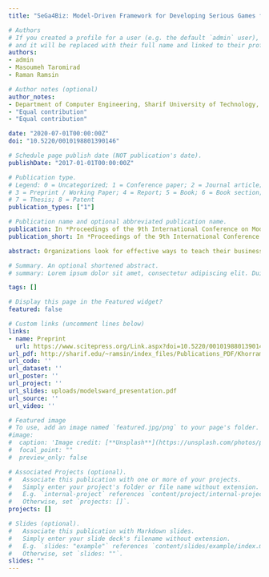 ```yaml
---
title: "SeGa4Biz: Model-Driven Framework for Developing Serious Games for Business Processes"

# Authors
# If you created a profile for a user (e.g. the default `admin` user), write the username (folder name) here 
# and it will be replaced with their full name and linked to their profile.
authors:
- admin
- Masoumeh Taromirad
- Raman Ramsin

# Author notes (optional)
author_notes:
- Department of Computer Engineering, Sharif University of Technology, Tehran, Iran
- "Equal contribution"
- "Equal contribution"

date: "2020-07-01T00:00:00Z"
doi: "10.5220/0010198801390146"

# Schedule page publish date (NOT publication's date).
publishDate: "2017-01-01T00:00:00Z"

# Publication type.
# Legend: 0 = Uncategorized; 1 = Conference paper; 2 = Journal article;
# 3 = Preprint / Working Paper; 4 = Report; 5 = Book; 6 = Book section;
# 7 = Thesis; 8 = Patent
publication_types: ["1"]

# Publication name and optional abbreviated publication name.
publication: In *Proceedings of the 9th International Conference on Model-Driven Engineering and Software Development*
publication_short: In *Proceedings of the 9th International Conference on Model-Driven Engineering and Software Development (MODELSWARD)*

abstract: Organizations look for effective ways to teach their business processes to their employees. The application of serious games for teaching business processes is getting attraction recently. However, existing works are by large business-specific and few of them aim at teaching business processes in general, besides that the development of such games inherently suffers lack of precise and clear development approaches. This paper presents SeGa4Biz, a model-driven framework for serious game development for teaching business processes. Modeling supports different levels of abstraction and hence, increases user involvement throughout the development. SeGa4Biz particularly provides metamodels for creating Educational Serious Games (ESG) and Game-Aware Process (GAP) models, and automates considerable parts of the modeling and development activities, via model transformation. The effectiveness and applicability of SeGa4Biz is examined through a serious game development project in a software development company.

# Summary. An optional shortened abstract.
# summary: Lorem ipsum dolor sit amet, consectetur adipiscing elit. Duis posuere tellus ac convallis placerat. Proin tincidunt magna sed ex sollicitudin condimentum.

tags: []

# Display this page in the Featured widget?
featured: false

# Custom links (uncomment lines below)
links:
- name: Preprint
  url: https://www.scitepress.org/Link.aspx?doi=10.5220/0010198801390146
url_pdf: http://sharif.edu/~ramsin/index_files/Publications_PDF/Khorram_Taromirad_Ramsin_MODELSWARD_2021_SeGa4Biz.pdf
url_code: ''
url_dataset: ''
url_poster: ''
url_project: ''
url_slides: uploads/modelsward_presentation.pdf
url_source: ''
url_video: ''

# Featured image
# To use, add an image named `featured.jpg/png` to your page's folder. 
#image:
#  caption: 'Image credit: [**Unsplash**](https://unsplash.com/photos/pLCdAaMFLTE)'
#  focal_point: ""
#  preview_only: false

# Associated Projects (optional).
#   Associate this publication with one or more of your projects.
#   Simply enter your project's folder or file name without extension.
#   E.g. `internal-project` references `content/project/internal-project/index.md`.
#   Otherwise, set `projects: []`.
projects: []

# Slides (optional).
#   Associate this publication with Markdown slides.
#   Simply enter your slide deck's filename without extension.
#   E.g. `slides: "example"` references `content/slides/example/index.md`.
#   Otherwise, set `slides: ""`.
slides: ""
---
```

